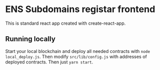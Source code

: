# ENS Subdomains registar frontend

This is standard react app created with create-react-app.

## Running locally

Start your local blockchain and deploy all needed contracts with `node local_deploy.js`. Then modify `src/lib/config.js` with addresses of deployed contracts. Then just `yarn start`.
